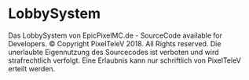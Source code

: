 # LobbySystem


Das LobbySystem von EpicPixelMC.de - SourceCode available for Developers.
© Copyright PixelTeleV 2018. All Rights reserved.
Die unerlaubte Eigennutzung des Sourcecodes ist verboten und wird strafrechtlich verfolgt.
Eine Erlaubnis kann nur schriftlich von PixelTeleV erteilt werden.
